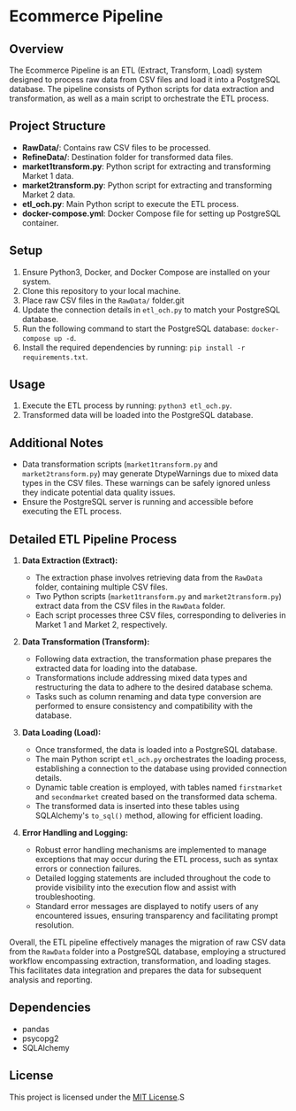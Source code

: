 # Ecommerce Pipeline

## Overview
The Ecommerce Pipeline is an ETL (Extract, Transform, Load) system designed to process raw data from CSV files and load it into a PostgreSQL database. The pipeline consists of Python scripts for data extraction and transformation, as well as a main script to orchestrate the ETL process.

## Project Structure
- **RawData/**: Contains raw CSV files to be processed.
- **RefineData/**: Destination folder for transformed data files.
- **market1transform.py**: Python script for extracting and transforming Market 1 data.
- **market2transform.py**: Python script for extracting and transforming Market 2 data.
- **etl_och.py**: Main Python script to execute the ETL process.
- **docker-compose.yml**: Docker Compose file for setting up PostgreSQL container.

## Setup
1. Ensure Python3, Docker, and Docker Compose are installed on your system.
2. Clone this repository to your local machine.
3. Place raw CSV files in the `RawData/` folder.git
4. Update the connection details in `etl_och.py` to match your PostgreSQL database.
5. Run the following command to start the PostgreSQL database: `docker-compose up -d`.
6. Install the required dependencies by running: `pip install -r requirements.txt`.

## Usage
1. Execute the ETL process by running: `python3 etl_och.py`.
2. Transformed data will be loaded into the PostgreSQL database.

## Additional Notes
- Data transformation scripts (`market1transform.py` and `market2transform.py`) may generate DtypeWarnings due to mixed data types in the CSV files. These warnings can be safely ignored unless they indicate potential data quality issues.
- Ensure the PostgreSQL server is running and accessible before executing the ETL process.

## Detailed ETL Pipeline Process
1. **Data Extraction (Extract):**
   - The extraction phase involves retrieving data from the `RawData` folder, containing multiple CSV files.
   - Two Python scripts (`market1transform.py` and `market2transform.py`) extract data from the CSV files in the `RawData` folder.
   - Each script processes three CSV files, corresponding to deliveries in Market 1 and Market 2, respectively.

2. **Data Transformation (Transform):**
   - Following data extraction, the transformation phase prepares the extracted data for loading into the database.
   - Transformations include addressing mixed data types and restructuring the data to adhere to the desired database schema.
   - Tasks such as column renaming and data type conversion are performed to ensure consistency and compatibility with the database.

3. **Data Loading (Load):**
   - Once transformed, the data is loaded into a PostgreSQL database.
   - The main Python script `etl_och.py` orchestrates the loading process, establishing a connection to the database using provided connection details.
   - Dynamic table creation is employed, with tables named `firstmarket` and `secondmarket` created based on the transformed data schema.
   - The transformed data is inserted into these tables using SQLAlchemy's `to_sql()` method, allowing for efficient loading.

4. **Error Handling and Logging:**
   - Robust error handling mechanisms are implemented to manage exceptions that may occur during the ETL process, such as syntax errors or connection failures.
   - Detailed logging statements are included throughout the code to provide visibility into the execution flow and assist with troubleshooting.
   - Standard error messages are displayed to notify users of any encountered issues, ensuring transparency and facilitating prompt resolution.

Overall, the ETL pipeline effectively manages the migration of raw CSV data from the `RawData` folder into a PostgreSQL database, employing a structured workflow encompassing extraction, transformation, and loading stages. This facilitates data integration and prepares the data for subsequent analysis and reporting.

## Dependencies
- pandas
- psycopg2
- SQLAlchemy

## License
This project is licensed under the [MIT License](LICENSE).S